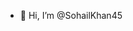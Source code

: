 - 👋 Hi, I’m @SohailKhan45

<!---
SohailKhan45/SohailKhan45 is a ✨ special ✨ repository because its `README.md` (this file) appears on your GitHub profile.
You can click the Preview link to take a look at your changes.
--->
